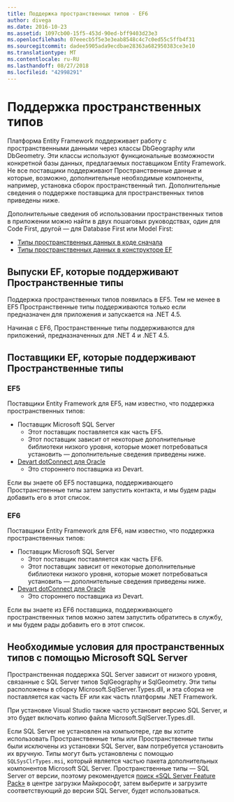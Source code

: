 ```yaml
---
title: Поддержка пространственных типов - EF6
author: divega
ms.date: 2016-10-23
ms.assetid: 1097cb00-15f5-453d-90ed-bff9403d23e3
ms.openlocfilehash: 07eeecb5f5e3e3eab8548c4c7c0ed55c5ffb4f31
ms.sourcegitcommit: dadee5905ada9ecdbae28363a682950383ce3e10
ms.translationtype: MT
ms.contentlocale: ru-RU
ms.lasthandoff: 08/27/2018
ms.locfileid: "42998291"
---
```

# <a name="provider-support-for-spatial-types"></a>Поддержка пространственных типов
Платформа Entity Framework поддерживает работу с пространственными данными через классы DbGeography или DbGeometry. Эти классы используют функциональные возможности конкретной базы данных, предлагаемых поставщиком Entity Framework. Не все поставщики поддерживают Пространственные данные и которые, возможно, дополнительные необходимые компоненты, например, установка сборок пространственный тип. Дополнительные сведения о поддержке поставщика для пространственных типов приведены ниже.  

Дополнительные сведения об использовании пространственных типов в приложении можно найти в двух пошаговых руководствах, один для Code First, другой — для Database First или Model First:  

- [Типы пространственных данных в коде сначала](~/ef6/modeling/code-first/data-types/spatial.md)  
- [Типы пространственных данных в конструкторе EF](~/ef6/modeling/designer/data-types/spatial.md)  

## <a name="ef-releases-that-support-spatial-types"></a>Выпуски EF, которые поддерживают Пространственные типы  

Поддержка пространственных типов появилась в EF5. Тем не менее в EF5 Пространственные типы поддерживаются только если предназначен для приложения и запускается на .NET 4.5.  

Начиная с EF6, Пространственные типы поддерживаются для приложений, предназначенных для .NET 4 и .NET 4.5.  

## <a name="ef-providers-that-support-spatial-types"></a>Поставщики EF, которые поддерживают Пространственные типы  

### <a name="ef5"></a>EF5  

Поставщики Entity Framework для EF5, нам известно, что поддержка пространственных типов:  

- Поставщик Microsoft SQL Server  
    - Этот поставщик поставляется как часть EF5.  
    - Этот поставщик зависит от некоторые дополнительные библиотеки низкого уровня, которые может потребоваться установить — дополнительные сведения приведены ниже.  
- [Devart dotConnect для Oracle](http://www.devart.com/dotconnect/oracle/)  
    - Это стороннего поставщика из Devart.  

Если вы знаете об EF5 поставщика, поддерживающего Пространственные типы затем запустить контакта, и мы будем рады добавить его в этот список.  

### <a name="ef6"></a>EF6  

Поставщики Entity Framework для EF6, нам известно, что поддержка пространственных типов:  

- Поставщик Microsoft SQL Server  
    - Этот поставщик поставляется как часть EF6.  
    - Этот поставщик зависит от некоторые дополнительные библиотеки низкого уровня, которые может потребоваться установить — дополнительные сведения приведены ниже.  
- [Devart dotConnect для Oracle](http://www.devart.com/dotconnect/oracle/)  
    - Это стороннего поставщика из Devart.  

Если вы знаете из EF6 поставщика, поддерживающего пространственных типов можно затем запустить обратитесь в службу, и мы будем рады добавить его в этот список.  

## <a name="prerequisites-for-spatial-types-with-microsoft-sql-server"></a>Необходимые условия для пространственных типов с помощью Microsoft SQL Server  

Пространственная поддержка SQL Server зависит от низкого уровня, связанные с SQL Server типов SqlGeography и SqlGeometry. Эти типы расположены в сборку Microsoft.SqlServer.Types.dll, и эта сборка не поставляется как часть EF или как часть платформы .NET Framework.  

При установке Visual Studio также часто установит версию SQL Server, и это будет включать копию файла Microsoft.SqlServer.Types.dll.  

Если SQL Server не установлен на компьютере, где вы хотите использовать Пространственные типы или Пространственные типы были исключены из установки SQL Server, вам потребуется установить их вручную. Типы могут быть установлены с помощью `SQLSysClrTypes.msi`, который является частью пакета дополнительных компонентов Microsoft SQL Server. Пространственные типы — SQL Server от версии, поэтому рекомендуется [поиск «SQL Server Feature Pack»](https://www.microsoft.com/en-us/search/result.aspx?q=sql+server+feature+pack) в центре загрузки Майкрософт, затем выберите и загрузите соответствующий до версии SQL Server, будет использоваться.
